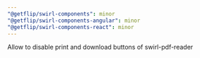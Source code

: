 ```yaml
---
"@getflip/swirl-components": minor
"@getflip/swirl-components-angular": minor
"@getflip/swirl-components-react": minor
---
```


Allow to disable print and download buttons of swirl-pdf-reader
